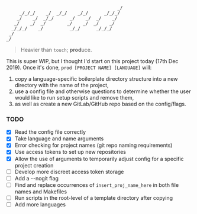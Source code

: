 ```
                                          _/   
     _/_/_/    _/  _/_/    _/_/      _/_/_/    
    _/    _/  _/_/      _/    _/  _/    _/     
   _/    _/  _/        _/    _/  _/    _/      
  _/_/_/    _/          _/_/      _/_/_/       
 _/                                            
_/
```

> Heavier than `touch`; **prod**uce.

This is super WIP, but I thought I'd start on this project today (17th Dec 2019).
Once it's done, `prod [PROJECT NAME] [LANGUAGE]` will:

1. copy a language-specific boilerplate directory structure into a new directory with the name of the project,
2. use a config file and otherwise questions to determine whether the user would like to run setup scripts and remove them,
3. as well as create a new GitLab/GitHub repo based on the config/flags.

### TODO

- [x] Read the config file correctly
- [x] Take language and name arguments
- [x] Error checking for project names (git repo naming requirements)
- [x] Use access tokens to set up new repositories
- [x] Allow the use of arguments to temporarily adjust config for a specific project creation
- [ ] Develop more discreet access token storage
- [ ] Add a --nogit flag
- [ ] Find and replace occurrences of `insert_proj_name_here` in both file names and Makefiles
- [ ] Run scripts in the root-level of a template directory after copying
- [ ] Add more languages
